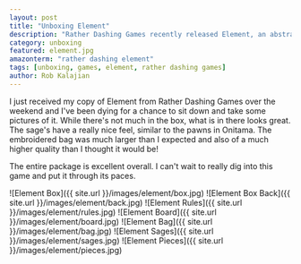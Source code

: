 ```yaml
---
layout: post
title: "Unboxing Element"
description: "Rather Dashing Games recently released Element, an abstract strategy game with some great mechanics. Let's see what's inside!"
category: unboxing
featured: element.jpg
amazonterm: "rather dashing element"
tags: [unboxing, games, element, rather dashing games]
author: Rob Kalajian
---
```


I just received my copy of Element from Rather Dashing Games over the weekend and I've been dying for a chance to sit down and take some pictures of it. While there's not much in the box, what is in there looks great. The sage's have a really nice feel, similar to the pawns in Onitama. The embroidered bag was much larger than I expected and also of a much higher quality than I thought it would be!

The entire package is excellent overall. I can't wait to really dig into this game and put it through its paces.

![Element Box]({{ site.url }}/images/element/box.jpg)
![Element Box Back]({{ site.url }}/images/element/back.jpg)
![Element Rules]({{ site.url }}/images/element/rules.jpg)
![Element Board]({{ site.url }}/images/element/board.jpg)
![Element Bag]({{ site.url }}/images/element/bag.jpg)
![Element Sages]({{ site.url }}/images/element/sages.jpg)
![Element Pieces]({{ site.url }}/images/element/pieces.jpg)

